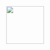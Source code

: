 <img align="left" width="100" height="100" src="https://www.linkedin.com/in/monica-crowe-2944ba114/">
